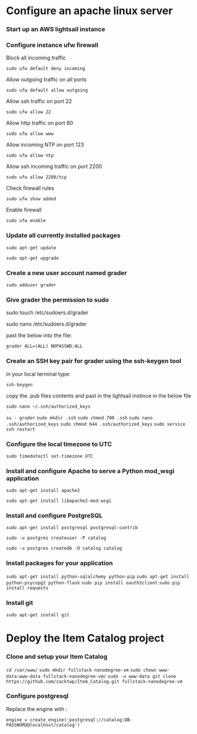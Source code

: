 # Configure an apache linux server

### Start up an AWS lightsail instance

### Configure instance ufw firewall

Block all incoming traffic

`sudo ufw default deny incoming`

Allow outgoing traffic on all ports

`sudo ufw default allow outgoing`

Allow ssh traffic on port 22

`sudo ufw allow 22`

Allow http traffic on port 80

`sudo ufw allow www`

Allow incoming NTP on port 123

`sudo ufw allow ntp`

Allow ssh incoming traffic on port 2200

`sudo ufw allow 2200/tcp`

Check firewall rules

`sudo ufw show added`

Enable firewall

`sudo ufw enable`

### Update all currently installed packages

`sudo apt-get update`

`sudo apt-get upgrade`

### Create a new user account named grader

`sudo adduser grader`

### Give grader the permission to sudo

sudo touch /etc/sudoers.d/grader

sudo nano /etc/sudoers.d/grader

past the below into the file:

`grader ALL=(ALL) NOPASSWD:ALL`

### Create an SSH key pair for grader using the ssh-keygen tool

in your local terminal type:

`ssh-keygen`

copy the .pub files contents and past in the lightsail instince in the below file

`sudo nano ~/.ssh/authorized_keys`


`su - grader`
`sudo mkdir .ssh`
`sudo chmod 700 .ssh`
`sudo nano .ssh/authorized_keys`
`sudo chmod 644 .ssh/authorized_keys`
`sudo service ssh restart`

### Configure the local timezone to UTC

`sudo timedatectl set-timezone UTC`

###  Install and configure Apache to serve a Python mod_wsgi application

`sudo apt-get install apache2`

`sudo apt-get install libapache2-mod-wsgi`

### Install and configure PostgreSQL

`sudo apt-get install postgresql postgresql-contrib`

`sudo -u postgres createuser -P catalog`

`sudo -u postgres createdb -O catalog catalog`

### Install packages for your application

`sudo apt-get install python-sqlalchemy python-pip`
`sudo apt-get install python-psycopg2 python-flask`
`sudo pip install oauth2client`
`sudo pip install requests`

### Install git

`sudo apt-get install git`

# Deploy the Item Catalog project

### Clone and setup your Item Catalog

`cd /var/www/`
`sudo mkdir fullstack-nanodegree-vm`
`sudo chown www-data:www-data fullstack-nanodegree-vm/`
`sudo -u www-data git clone https://github.com/zacktwp/Item_Catalog.git fullstack-nanodegree-vm`

### Configure postgresql

Replace the engine with :

`engine = create_engine('postgresql://catalog:DB-PASSWORD@localhost/catalog')`
